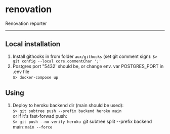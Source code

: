 # renovation
Renovation reporter

----

## Local installation ##
1. Install githooks in from folder `aux/githooks`
   (set git comment sign):
`$> git config --local core.commentChar ';'`
2. Postgres port "5432' should be, or change env. var POSTGRES_PORT in .env file  
`$> docker-compose up`
## Using ##
1. Deploy to heroku backend dir (main should be used):  
`$> git subtree push --prefix backend heroku main`  
or if it's fast-forwad push:  
`$> git push --no-verify heroku `git subtree split --prefix backend main`:main --force`
